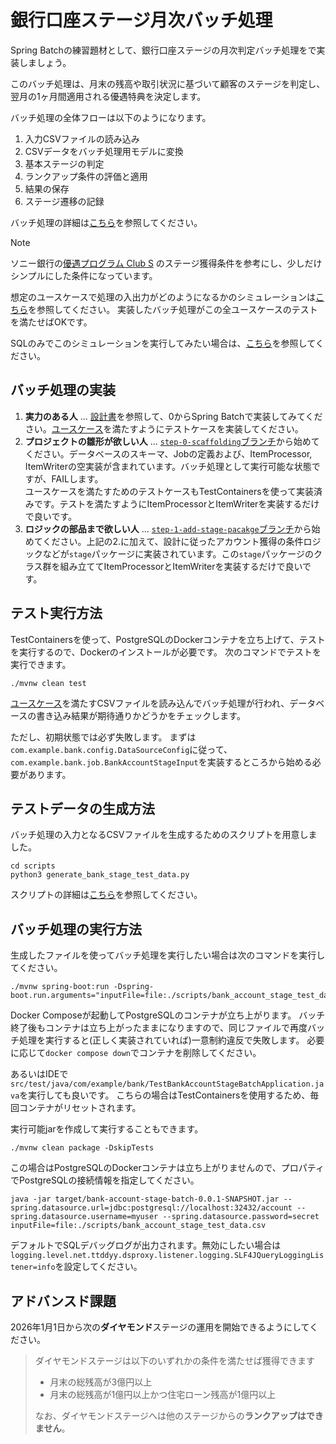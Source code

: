 # 銀行口座ステージ月次バッチ処理

Spring Batchの練習題材として、銀行口座ステージの月次判定バッチ処理をで実装しましょう。

このバッチ処理は、月末の残高や取引状況に基づいて顧客のステージを判定し、翌月の1ヶ月間適用される優遇特典を決定します。

バッチ処理の全体フローは以下のようになります。

1. 入力CSVファイルの読み込み
2. CSVデータをバッチ処理用モデルに変換
3. 基本ステージの判定
4. ランクアップ条件の評価と適用
5. 結果の保存
6. ステージ遷移の記録

バッチ処理の詳細は[こちら](docs/design.md)を参照してください。


> [!NOTE]
> ソニー銀行の[優遇プログラム Club S](https://moneykit.net/visitor/fx/fx29.html)
> のステージ獲得条件を参考にし、少しだけシンプルにした条件になっています。

想定のユースケースで処理の入出力がどのようになるかのシミュレーションは[こちら](docs/usecase.md)を参照してください。
実装したバッチ処理がこの全ユースケースのテストを満たせばOKです。

SQLのみでこのシミュレーションを実行してみたい場合は、[こちら](docs/usecase-sql.md)を参照してください。

## バッチ処理の実装

1. **実力のある人** ... [設計書](docs/design.md)を参照して、0からSpring Batchで実装してみてください。[ユースケース](docs/usecase.md)を満たすようにテストケースを実装してください。
2. **プロジェクトの雛形が欲しい人** ... [`step-0-scaffolding`ブランチ](https://github.com/making/bank-account-stage-batch/tree/step-0-scaffolding)から始めてください。データベースのスキーマ、Jobの定義および、ItemProcessor, ItemWriterの空実装が含まれています。バッチ処理として実行可能な状態ですが、FAILします。<br>ユースケースを満たすためのテストケースもTestContainersを使って実装済みです。テストを満たすようにItemProcessorとItemWriterを実装するだけで良いです。
3. **ロジックの部品まで欲しい人** ... [`step-1-add-stage-pacakge`ブランチ](https://github.com/making/bank-account-stage-batch/tree/step-1-add-stage-pacakge)から始めてください。上記の2.に加えて、設計に従ったアカウント獲得の条件ロジックなどが`stage`パッケージに実装されています。この`stage`パッケージのクラス群を組み立ててItemProcessorとItemWriterを実装するだけで良いです。

## テスト実行方法

TestContainersを使って、PostgreSQLのDockerコンテナを立ち上げて、テストを実行するので、Dockerのインストールが必要です。
次のコマンドでテストを実行できます。

```
./mvnw clean test
```

[ユースケース](docs/usecase.md)を満たすCSVファイルを読み込んでバッチ処理が行われ、データベースの書き込み結果が期待通りかどうかをチェックします。

ただし、初期状態では必ず失敗します。
まずは`com.example.bank.config.DataSourceConfig`に従って、`com.example.bank.job.BankAccountStageInput`を実装するところから始める必要があります。

## テストデータの生成方法

バッチ処理の入力となるCSVファイルを生成するためのスクリプトを用意しました。

```
cd scripts
python3 generate_bank_stage_test_data.py
```

スクリプトの詳細は[こちら](scripts/README.md)を参照してください。

## バッチ処理の実行方法

生成したファイルを使ってバッチ処理を実行したい場合は次のコマンドを実行してください。

```
./mvnw spring-boot:run -Dspring-boot.run.arguments="inputFile=file:./scripts/bank_account_stage_test_data.csv"
```

Docker Composeが起動してPostgreSQLのコンテナが立ち上がります。
バッチ終了後もコンテナは立ち上がったままになりますので、同じファイルで再度バッチ処理を実行すると(正しく実装されていれば)一意制約違反で失敗します。
必要に応じて`docker compose down`でコンテナを削除してください。

あるいはIDEで`src/test/java/com/example/bank/TestBankAccountStageBatchApplication.java`を実行しても良いです。
こちらの場合はTestContainersを使用するため、毎回コンテナがリセットされます。

実行可能jarを作成して実行することもできます。

```
./mvnw clean package -DskipTests 
```

この場合はPostgreSQLのDockerコンテナは立ち上がりませんので、プロパティでPostgreSQLの接続情報を指定してください。

```
java -jar target/bank-account-stage-batch-0.0.1-SNAPSHOT.jar --spring.datasource.url=jdbc:postgresql://localhost:32432/account --spring.datasource.username=myuser --spring.datasource.password=secret inputFile=file:./scripts/bank_account_stage_test_data.csv
```

デフォルトでSQLデバッグログが出力されます。無効にしたい場合は`logging.level.net.ttddyy.dsproxy.listener.logging.SLF4JQueryLoggingListener=info`を設定してください。

## アドバンスド課題

2026年1月1日から次の**ダイヤモンド**ステージの運用を開始できるようにしてください。

> ダイヤモンドステージは以下のいずれかの条件を満たせば獲得できます
> 
> * 月末の総残高が3億円以上
> * 月末の総残高が1億円以上かつ住宅ローン残高が1億円以上
> 
> なお、ダイヤモンドステージへは他のステージからの**ランクアップはできません**。